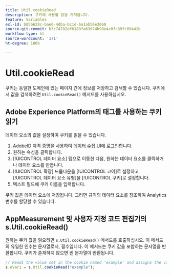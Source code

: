 ```yaml
---
title: Util.cookieRead
description: 쿠키에 사용할 값을 가져옵니다.
feature: Variables
exl-id: b05b628c-bae6-4dba-bc1d-6a1ab56e3660
source-git-commit: b3c74782ef6183fa63674b98e4c0fc39fc09441b
workflow-type: ht
source-wordcount: '171'
ht-degree: 100%

---
```


# Util.cookieRead

쿠키는 동일한 도메인에 있는 페이지 간에 정보를 저장하고 검색할 수 있습니다. 쿠키에서 값을 검색하려면 `Util.cookieRead()` 메서드를 사용하십시오.

## Adobe Experience Platform의 태그를 사용하는 쿠키 읽기

데이터 요소의 값을 설정하여 쿠키를 읽을 수 있습니다.

1. AdobeID 자격 증명을 사용하여 [데이터 수집 UI](https://experience.adobe.com/data-collection)에 로그인합니다.
2. 원하는 속성을 클릭합니다.
3. [!UICONTROL 데이터 요소] 탭으로 이동한 다음, 원하는 데이터 요소를 클릭하거나 데이터 요소를 만듭니다.
4. [!UICONTROL 확장] 드롭다운을 [!UICONTROL 코어]로 설정하고 [!UICONTROL 데이터 요소 유형]을 [!UICONTROL 쿠키]로 설정합니다.
5. 텍스트 필드에 쿠키 이름을 입력합니다.

쿠키 값은 데이터 요소에 저장됩니다. 그러면 규칙의 데이터 요소를 참조하여 Analytics 변수를 할당할 수 있습니다.

## AppMeasurement 및 사용자 지정 코드 편집기의 s.Util.cookieRead()

원하는 쿠키 값을 읽으려면 `s.Util.cookieRead()` 메서드를 호출하십시오. 이 메서드의 유일한 인수는 문자열로서, 필수입니다. 이 메서드는 쿠키 값을 포함하는 문자열을 반환합니다. 쿠키가 존재하지 않으면 빈 문자열이 반환됩니다.

```js
// Reads the value set in the cookie named 'example' and assigns the value to eVar1
s.eVar1 = s.Util.cookieRead("example");
```
